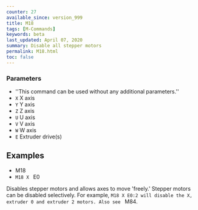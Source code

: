 ```yaml
---
counter: 27
available_since: version_999
title: M18
tags: [M-Commands] 
keywords: beta 
last_updated: April 07, 2020 
summary: Disable all stepper motors 
permalink: M18.html
toc: false 
---
```



### Parameters

* ''This command can be used without any additional parameters.''
* `X` X axis
* `Y` Y axis
* `Z` Z axis
* `U` U axis
* `V` V axis
* `W` W axis
* `E` Extruder drive(s)

## Examples

* M18
* ` M18 X  ` E0

Disables stepper motors and allows axes to move 'freely.' Stepper motors can be disabled selectively. For example, ` M18 X E0:2 will disable the X, extruder 0 and extruder 2 motors. Also see  ` M84.

